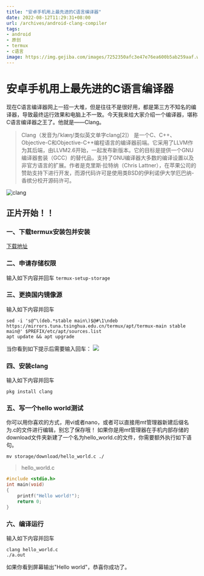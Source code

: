 ```yaml
---
title: "安卓手机用上最先进的C语言编译器"
date: 2022-08-12T11:29:31+08:00
url: /archives/android-clang-compiler
tags: 
- android
- 原创
- termux
- c语言
image: https://img.gejiba.com/images/7252350afc3e47e76ea600b5ab259aaf.webp
---
```

# 安卓手机用上最先进的C语言编译器
现在C语言编译器网上一招一大堆，但是往往不是很好用，都是第三方不知名的编译器，导致最终运行效果和电脑上不一致。今天我来给大家介绍一个编译器，堪称C语言编译器之王了。他就是——Clang。
> Clang（发音为/ˈklæŋ/类似英文单字clang[2]） 是一个C、C++、Objective-C和Objective-C++编程语言的编译器前端。它采用了LLVM作为其后端，由LLVM2.6开始，一起发布新版本。它的目标是提供一个GNU编译器套装（GCC）的替代品，支持了GNU编译器大多数的编译设置以及非官方语言的扩展。作者是克里斯·拉特纳（Chris Lattner），在苹果公司的赞助支持下进行开发，而源代码许可是使用类BSD的伊利诺伊大学厄巴纳-香槟分校开源码许可。

![clang](https://img.gejiba.com/images/bd47e082f63aaf3872ad8daefd045e36.png)
## 正片开始！！
### 一、下载termux安装包并安装
[下载地址](https://mirrors.tuna.tsinghua.edu.cn/fdroid/repo/com.termux_118.apk)
### 二、申请存储权限
输入如下内容并回车
```termux-setup-storage```
### 三、更换国内镜像源
输入如下内容并回车
```
sed -i 's@^\(deb.*stable main\)$@#\1\ndeb https://mirrors.tuna.tsinghua.edu.cn/termux/apt/termux-main stable main@' $PREFIX/etc/apt/sources.list
apt update && apt upgrade
```
当你看到如下提示后需要输入回车：
![](https://img.gejiba.com/images/386cfc10759559b63f617bfb2194572e.jpg)
### 四、安装clang
输入如下内容并回车
```
pkg install clang
```
### 五、写一个hello world测试
你可以用你喜欢的方式，用vi或者nano，或者可以直接用mt管理器新建后缀名为.c的文件进行编辑，别忘了保存哦！
如果你是用mt管理器在手机内部存储的download文件夹新建了一个名为hello_world.c的文件，你需要额外执行如下语句。 
```shell
mv storage/download/hello_world.c ./
```

> hello_world.c
```c
#include <stdio.h>
int main(void)
{
    printf("Hello world!");
    return 0;
}
```
### 六、编译运行
输入如下内容并回车
```
clang hello_world.c 
./a.out
```
如果你看到屏幕输出"Hello world"，恭喜你成功了。
